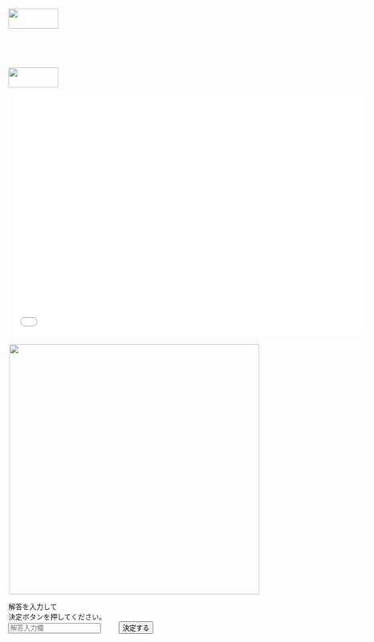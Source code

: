 <!DOCTYPE html PUBLIC "-//W3C//DTD XHTML 1.0 Transitional//EN" "http://www.w3.org/TR/xhtml1-transitional.dtd">
<html lang="ja">
<html xmlns="http://www.w3.org/1999/xhtml">
 <head>
  <meta http-equiv="Content-Type" content="text/html; charset=utf-8" />
<!--トラッキングコード-->
  <meta name="viewport" content="width=device-width,initial-scale=1.0" />
  <script type="text/javascript" src="http://ajax.googleapis.com/ajax/libs/jquery/1.7/jquery.min.js"></script>
  <script>
    (function(i,s,o,g,r,a,m){i['GoogleAnalyticsObject']=r;i[r]=i[r]||function(){
    (i[r].q=i[r].q||[]).push(arguments)},i[r].l=1*new Date();a=s.createElement(o),
    m=s.getElementsByTagName(o)[0];a.async=1;a.src=g;m.parentNode.insertBefore(a,m)
    })(window,document,'script','https://www.google-analytics.com/analytics.js','ga');
    ga('create', 'UA-88856706-1', 'auto');
    ga('send', 'pageview');
  </script>

  <link rel="" type="" href="">
  <title>九大謎解き企画Quest「Turns」解答ページ</title>
 </head>

 <body>
  <div id="wrap">
  </div>

  <div id="header">
   <h1><a href="Turnsロゴ.png"><img src="Turnsロゴ.png" height = 40rem width = 100rem></a></h1>
　 <h1><a href="Questロゴ.png"><img src="Questロゴ.png" height = 40rem width = 100rem></a></h1>
  </div>

<!--前説動画-->
  <p style="text-align:center;">
   <iframe width="720" height="480" src="1st動画.mp4" frameborder="0" allowfullscreen></iframe>
   
  </p>

<!--指示文-->
  <p style="text-align:center;">
   <img src="扉.png" width= 500rem heights = 1500rem>
  </p>

<!--解答フォーム-->
  <div id="wrap">
   <div class="kaitou">
    <div id="content">解答を入力して<br/>
     決定ボタンを押してください。</div>
    <form id="id_form" name="forml">
     <input id="id_textBox1" name="ans" type="text" placeholder="解答入力欄"/>
　　 <input type="button" value="決定する" onClick="test()" class="validate[required,equals[password1]]" id="kaitou-btn"/>
    </form>
   </div>

   <script type="text/javascript">
    jQuery(document).ready(function(){jQuery("#id_form").validationEngine();});
   </script>

   <script type="text/javascript">
<!--正答-->
    var answer1 ='あなたは大富豪';
    var answer2 ='あなたはだいふごう';
    var answer3 ='anatahadaihugou';
    var answer4 ='anatahadaihugo';
    var answer5 ='anatahadaifugou';
    var answer6 ='anatahadaifugo';
<!--入力の判定-->
    function test(){
             var ok="正解です。";
             var errors="解答欄が空白です。";
             var bodys='<body><div id="wrap">';
             var tagus='<b>'<font size="4">';
             var tagus2='</font></b>';
             ans=document.forms.id_textBox1.value;
                    if(ans==answer1 || ans==answer2 || ans==answer3 || ans==answer4 || ans==answer5 || ans== answer6){document.location.href="";}
             else if(ans==null){
                       alert(errors);}
             else{
                       showDialog();}
<!--ダイアログを表示する-->
    function showDialog(){
        var html = document.getElementByld("content").innerHTML;
        html = hyml + '<div id="dialog">'
                    + '<div id="dialog_back" style="height:" + getBrowserHeight() + 'px;"></div>`
                    + '<div id="dialog_body">'
                                    + '<span style="color:#000;font-size:15px;">'
                                    + 'もう一度考えてみよう。<br/><br/><br/>'
                                    + '</span>'
                                    + '<div style="text-align:center;">'
                                    + '<input type="button" onclick="closeDialog()" value="閉じる">'
                                    +'</div>
                    +'</div>'
                    +'</div>';
        document.getElementByld("content").innerHTML = html;
    }
<!--画面の大きさを取得する-->
    function getBrowserHeight(){
         if(window.innerHeight){
                return window.innerHeight;
         }
         else if ( document.documentElement &&
                   document.documentElement.clientHeight != 0 ) {
                   return document.documentElement.clientHeight;
         }
         else if ( document.body ) {
                   return document.body.clientHeight;
         }
    return 0;
    }
<!--ダイアログを閉じる-->
    function closeDialog() {
         var delNode = document.getElementById("dialog");
         delNode.parentNode.removeChild(delNode);
    }
   </script>
  </div>
 </body>
</html>
